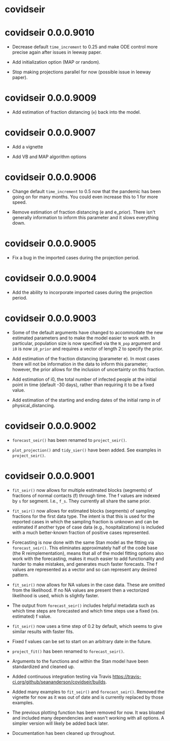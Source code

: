 # covidseir

# covidseir 0.0.0.9010

* Decrease default `time_increment` to 0.25 and make ODE control
  more precise again after issues in leeway paper.
  
* Add initialization option (MAP or random).

* Stop making projections parallel for now (possible issue in leeway paper).

# covidseir 0.0.0.9009

* Add estimation of fraction distancing (`e`) back into the model.

# covidseir 0.0.0.9007

* Add a vignette

* Add VB and MAP algorithm options

# covidseir 0.0.0.9006

* Change default `time_increment` to 0.5 now that the pandemic
  has been going on for many months. You could even increase this
  to 1 for more speed.
  
* Remove estimation of fraction distancing (e and e_prior). There isn't 
  generally information to inform this parameter and it slows everything down.

# covidseir 0.0.0.9005

* Fix a bug in the imported cases during the projection period.

# covidseir 0.0.0.9004

* Add the ability to incorporate imported cases during the projection period.

# covidseir 0.0.0.9003

* Some of the default arguments have changed to accommodate the new
  estimated parameters and to make the model easier to work with. In particular,
  population size is now specified via the `N_pop` argument and `i0` is now
  `i0_prior` and requires a vector of length 2 to specify the prior.

* Add estimation of the fraction distancing (parameter e). In most cases there
  will not be information in the data to inform this parameter; however,
  the prior allows for the inclusion of uncertainty on this fraction.

* Add estimation of i0, the total number of infected people at the initial
  point in time (default -30 days), rather than requiring it to be a fixed value.

* Add estimation of the starting and ending dates of the initial ramp in of
  physical_distancing.

# covidseir 0.0.0.9002

* `forecast_seir()` has been renamed to `project_seir()`.

* `plot_projection()` and `tidy_sier()` have been added. See examples
  in `project_seir()`.

# covidseir 0.0.0.9001

* `fit_seir()` now allows for multiple estimated blocks (segments) of fractions
  of normal contacts (f) through time. The f values are indexed by `s` for
  segment. I.e., `f_s`. They currently all share the same prior.

* `fit_seir()` now allows for estimated blocks (segments) of sampling fractions
  for the first data type. The intent is that this is used for the reported
  cases in which the sampling fraction is unknown and can be estimated if
  another type of case data (e.g., hospitalizations) is included with a much
  better-known fraction of positive cases represented.

* Forecasting is now done with the same Stan model as the fitting via
  `forecast_seir()`. This eliminates approximately half of the code base (the
  R reimplementation), means that all of the model fitting options also work
  with the forecasting, makes it much easier to add functionality and harder to
  make mistakes, and generates much faster forecasts. The f values are
  represented as a vector and so can represent any desired pattern.

* `fit_seir()` now allows for NA values in the case data. These are omitted
  from the likelihood. If no NA values are present then a vectorized likelihood
  is used, which is slightly faster.

* The output from `forecast_seir()` includes helpful metadata such as which
  time steps are forecasted and which time steps use a fixed (vs. estimated)
  f value.

* `fit_seir()` now uses a time step of 0.2 by default, which seems to give
  similar results with faster fits.

* Fixed f values can be set to start on an arbitrary date in the future.

* `project_fit()` has been renamed to `forecast_seir()`.

* Arguments to the functions and within the Stan model have been standardized
  and cleaned up.

* Added continuous integration testing via Travis
  <https://travis-ci.org/github/seananderson/covidseir/builds>.

* Added many examples to `fit_seir()` and `forecast_seir()`. Removed the
  vignette for now as it was out of date and is currently replaced by those
  examples.

* The previous plotting function has been removed for now. It was bloated and
  included many dependencies and wasn't working with all options. A simpler
  version will likely be added back later.

* Documentation has been cleaned up throughout.


